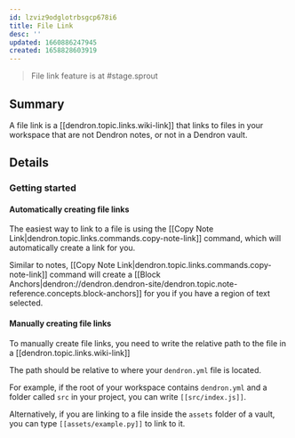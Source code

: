 ```yaml
---
id: lzviz9odglotrbsgcp678i6
title: File Link
desc: ''
updated: 1660886247945
created: 1658828603919
---
```


> File link feature is at #stage.sprout

## Summary

A file link is a [[dendron.topic.links.wiki-link]] that links to files in your workspace that are not Dendron notes, or not in a Dendron vault.

## Details

### Getting started

#### Automatically creating file links

The easiest way to link to a file is using the [[Copy Note Link|dendron.topic.links.commands.copy-note-link]] command, which will automatically create a link for you. 

Similar to notes, [[Copy Note Link|dendron.topic.links.commands.copy-note-link]] command will create a [[Block Anchors|dendron://dendron.dendron-site/dendron.topic.note-reference.concepts.block-anchors]] for you if you have a region of text selected.

#### Manually creating file links

To manually create file links, you need to write the relative path to the file in a [[dendron.topic.links.wiki-link]]

The path should be relative to where your `dendron.yml` file is located. 

For example, if the root of your workspace contains `dendron.yml` and a folder called `src` in your project, you can write `[[src/index.js]]`. 

Alternatively, if you are linking to a file inside the `assets` folder of a vault, you can type `[[assets/example.py]]` to link to it.
